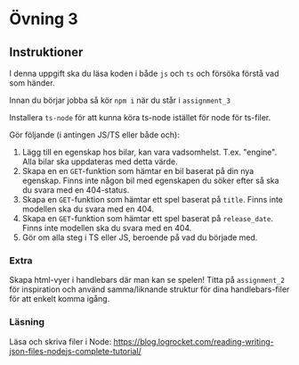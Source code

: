 # Övning 3

## Instruktioner

I denna uppgift ska du läsa koden i både `js` och `ts` och försöka förstå vad som händer.

Innan du börjar jobba så kör `npm i` när du står i `assignment_3`

Installera `ts-node` för att kunna köra ts-node istället för node för ts-filer.

Gör följande (i antingen JS/TS eller både och):

1. Lägg till en egenskap hos bilar, kan vara vadsomhelst. T.ex. "engine". Alla bilar ska uppdateras med detta värde.
2. Skapa en en `GET`-funktion som hämtar en bil baserat på din nya egenskap. Finns inte någon bil med egenskapen du söker efter så ska du svara med en 404-status.
3. Skapa en `GET`-funktion som hämtar ett spel baserat på `title`. Finns inte modellen ska du svara med en 404.
4. Skapa en `GET`-funktion som hämtar ett spel baserat på `release_date`. Finns inte modellen ska du svara med en 404.
5. Gör om alla steg i TS eller JS, beroende på vad du började med.

### Extra

Skapa html-vyer i handlebars där man kan se spelen! Titta på `assignment_2` för inspiration och använd samma/liknande struktur för dina handlebars-filer för att enkelt komma igång.

### Läsning

Läsa och skriva filer i Node: https://blog.logrocket.com/reading-writing-json-files-nodejs-complete-tutorial/



